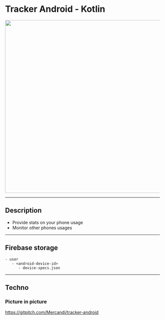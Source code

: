 # Tracker Android - Kotlin

<p align="center">
	<a margin="20px 0" href="https://github.com/Mercandj/tracker-android">
		<img  src="https://raw.github.com/Mercandj/tracker-android/master/config/icon.png" width="560" />
	</a>
</p>

----

## Description

* Provide stats on your phone usage
* Monitor other phones usages

----

## Firebase storage

```
- user
   - <android-device-id>
      - device-specs.json
```

----

## Techno

### Picture in picture

https://gitpitch.com/Mercandj/tracker-android


